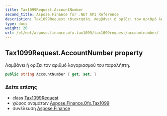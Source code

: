 ```yaml
---
title: Tax1099Request.AccountNumber
second_title: Aspose.Finance for .NET API Reference
description: Tax1099Request ιδιοκτησία. Λαμβάνει ή ορίζει τον αριθμό λογαριασμού του παραλήπτη.
type: docs
weight: 20
url: /el/net/aspose.finance.ofx.tax1099/tax1099request/accountnumber/
---
```

## Tax1099Request.AccountNumber property

Λαμβάνει ή ορίζει τον αριθμό λογαριασμού του παραλήπτη.

```csharp
public string AccountNumber { get; set; }
```

### Δείτε επίσης

* class [Tax1099Request](../)
* χώρος ονομάτων [Aspose.Finance.Ofx.Tax1099](../../tax1099request/)
* συνέλευση [Aspose.Finance](../../../)


